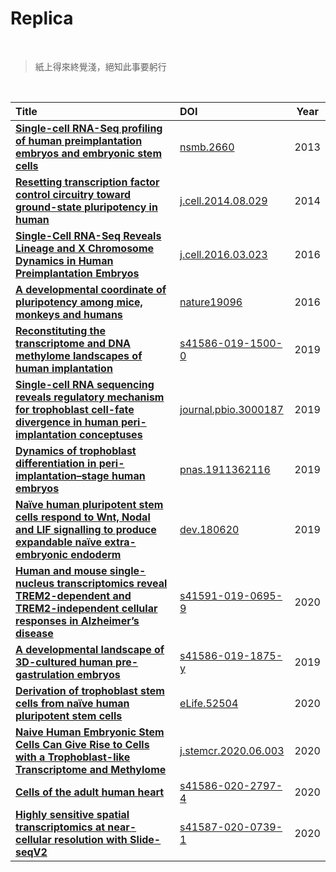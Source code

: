 # Replica

<br>

> 紙上得來終覺淺，絕知此事要躬行

<br>


| Title | DOI | Year |
| :- | :- | :-: |
| **[Single-cell RNA-Seq profiling of human preimplantation embryos and embryonic stem cells](https://www.nature.com/articles/nsmb.2660)** | [nsmb.2660](https://github.com/jlduan/Replica/tree/master/nsmb.2660) | 2013 |
| **[Resetting transcription factor control circuitry toward ground-state pluripotency in human](https://doi.org/10.1016/j.cell.2014.08.029)** | [j.cell.2014.08.029](https://github.com/jlduan/Replica/tree/master/j.cell.2014.08.029) | 2014 |
| **[Single-Cell RNA-Seq Reveals Lineage and X Chromosome Dynamics in Human Preimplantation Embryos](https://doi.org/10.1016/j.cell.2016.03.023)** | [j.cell.2016.03.023](https://github.com/jlduan/Replica/tree/master/j.cell.2016.03.023) | 2016 |
| **[A developmental coordinate of pluripotency among mice, monkeys and humans](https://doi.org/10.1038/nature19096)** | [nature19096](https://github.com/jlduan/Replica/tree/master/nature19096) | 2016 |
| **[Reconstituting the transcriptome and DNA methylome landscapes of human implantation](https://www.nature.com/articles/s41586-019-1500-0)** | [s41586-019-1500-0](https://github.com/jlduan/Replica/tree/master/s41586-019-1500-0) | 2019 |
| **[Single-cell RNA sequencing reveals regulatory mechanism for trophoblast cell-fate divergence in human peri-implantation conceptuses](https://doi.org/10.1371/journal.pbio.3000187)** | [journal.pbio.3000187](https://github.com/jlduan/Replica/tree/master/journal.pbio.3000187) | 2019 |
| **[Dynamics of trophoblast differentiation in peri-implantation–stage human embryos](https://doi.org/10.1073/pnas.1911362116)** | [pnas.1911362116](https://github.com/jlduan/Replica/tree/master/pnas.1911362116) | 2019 |
| **[Naïve human pluripotent stem cells respond to Wnt, Nodal and LIF signalling to produce expandable naïve extra-embryonic endoderm](https://doi.org/10.1242/dev.180620)** | [dev.180620](https://github.com/jlduan/Replica/tree/master/dev.180620) | 2019 |
| **[Human and mouse single-nucleus transcriptomics reveal TREM2-dependent and TREM2-independent cellular responses in Alzheimer’s disease](https://www.nature.com/articles/s41591-019-0695-9)** | [s41591-019-0695-9](https://github.com/jlduan/Replica/tree/master/s41591-019-0695-9) | 2020 |
| **[A developmental landscape of 3D-cultured human pre-gastrulation embryos](https://www.nature.com/articles/s41586-019-1875-y)** | [s41586-019-1875-y](https://github.com/jlduan/Replica/tree/master/s41586-019-1875-y) | 2019 |
| **[Derivation of trophoblast stem cells from naïve human pluripotent stem cells](http://doi.org/10.7554/eLife.52504)** | [eLife.52504](https://github.com/jlduan/Replica/tree/master/eLife.52504) | 2020 |
| **[Naive Human Embryonic Stem Cells Can Give Rise to Cells with a Trophoblast-like Transcriptome and Methylome](https://doi.org/10.1016/j.stemcr.2020.06.003)** | [j.stemcr.2020.06.003](https://github.com/jlduan/Replica/tree/master/j.stemcr.2020.06.003) | 2020  |
| **[Cells of the adult human heart](https://doi.org/10.1038/s41586-020-2797-4)** | [s41586-020-2797-4](https://github.com/jlduan/Replica/tree/master/s41586-020-2797-4) | 2020 |
| **[ Highly sensitive spatial transcriptomics at near-cellular resolution with Slide-seqV2](https://doi.org/10.1038/s41587-020-0739-1)** | [s41587-020-0739-1](https://github.com/jlduan/Replica/tree/master/s41587-020-0739-1) | 2020 |


<br>
